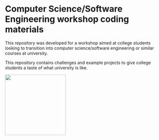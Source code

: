 # Computer Science/Software Engineering workshop coding materials

This repository was developed for a workshop aimed at college students looking to transition into computer science/software engineering or similar courses at university.

This repository contains challenges and example projects to give college students a taste of what university is like.

<img src="https://user-images.githubusercontent.com/36636474/60511933-19ffcf00-9ccb-11e9-9ec3-5d39929eb68f.png" width="200" height="200" />
